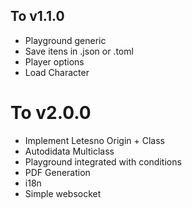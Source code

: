 ## To v1.1.0

- Playground generic
- Save itens in .json or .toml
- Player options
- Load Character

# To v2.0.0

- Implement Letesno Origin + Class
- Autodidata Multiclass
- Playground integrated with conditions
- PDF Generation
- i18n
- Simple websocket
